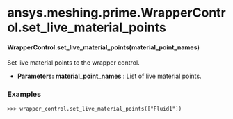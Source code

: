 <a id="ansys-meshing-prime-wrappercontrol-set-live-material-points"></a>

# ansys.meshing.prime.WrapperControl.set_live_material_points

<a id="ansys.meshing.prime.WrapperControl.set_live_material_points"></a>

#### WrapperControl.set_live_material_points(material_point_names)

Set live material points to the wrapper control.

* **Parameters:**
  **material_point_names**
  : List of live material points.

### Examples

```pycon
>>> wrapper_control.set_live_material_points(["Fluid1"])
```

<!-- !! processed by numpydoc !! -->
